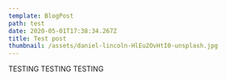 ```yaml
---
template: BlogPost
path: test
date: 2020-05-01T17:38:34.267Z
title: Test post
thumbnail: /assets/daniel-lincoln-HlEu2OvHtI0-unsplash.jpg
---
```

TESTING TESTING TESTING
